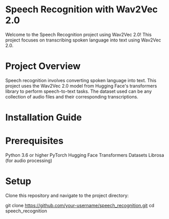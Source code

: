 # Speech Recognition with Wav2Vec 2.0

Welcome to the Speech Recognition project using Wav2Vec 2.0! This project focuses on transcribing spoken language into text using Wav2Vec 2.0.

# Project Overview
Speech recognition involves converting spoken language into text. This project uses the Wav2Vec 2.0 model from Hugging Face's transformers library to perform speech-to-text tasks. The dataset used can be any collection of audio files and their corresponding transcriptions.

# Installation Guide

# Prerequisites

Python 3.6 or higher
PyTorch
Hugging Face Transformers
Datasets
Librosa (for audio processing)

# Setup
Clone this repository and navigate to the project directory:

git clone https://github.com/your-username/speech_recognition.git
cd speech_recognition